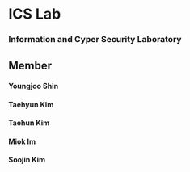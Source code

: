# ICS Lab
### Information and Cyper Security Laboratory

## Member
#### Youngjoo Shin 
#### Taehyun Kim 
#### Taehun Kim 
#### Miok Im 
#### Soojin Kim
